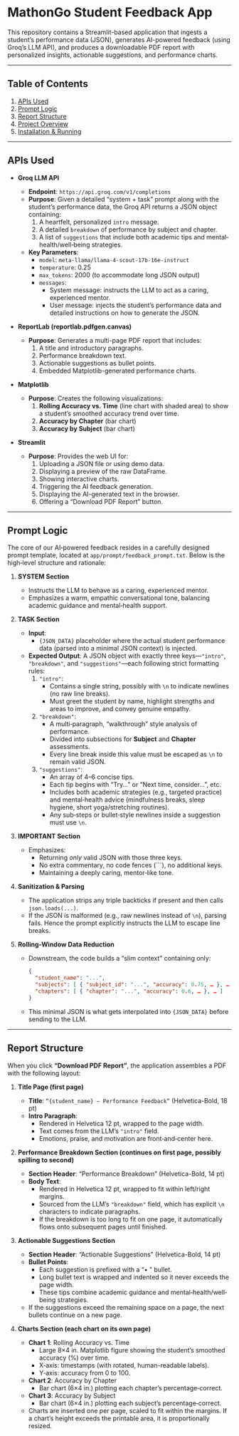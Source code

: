 # MathonGo Student Feedback App

This repository contains a Streamlit-based application that ingests a student’s performance data (JSON), generates AI-powered feedback (using Groq’s LLM API), and produces a downloadable PDF report with personalized insights, actionable suggestions, and performance charts.

---

## Table of Contents

1. [APIs Used](#apis-used)  
2. [Prompt Logic](#prompt-logic)  
3. [Report Structure](#report-structure)  
4. [Project Overview](#project-overview)  
5. [Installation & Running](#installation--running)  

---

## APIs Used

- **Groq LLM API**  
  - **Endpoint**: `https://api.groq.com/v1/completions`  
  - **Purpose**: Given a detailed “system + task” prompt along with the student’s performance data, the Groq API returns a JSON object containing:  
    1. A heartfelt, personalized `intro` message.  
    2. A detailed `breakdown` of performance by subject and chapter.  
    3. A list of `suggestions` that include both academic tips and mental‐health/well‐being strategies.  
  - **Key Parameters**:  
    - `model`: `meta-llama/llama-4-scout-17b-16e-instruct`
    - `temperature`: 0.25  
    - `max_tokens`: 2000 (to accommodate long JSON output)  
    - `messages`:  
      - System message: instructs the LLM to act as a caring, experienced mentor.  
      - User message: injects the student’s performance data and detailed instructions on how to generate the JSON.  

- **ReportLab (reportlab.pdfgen.canvas)**  
  - **Purpose**: Generates a multi-page PDF report that includes:  
    1. A title and introductory paragraphs.  
    2. Performance breakdown text.  
    3. Actionable suggestions as bullet points.  
    4. Embedded Matplotlib-generated performance charts.  

- **Matplotlib**  
  - **Purpose**: Creates the following visualizations:  
    1. **Rolling Accuracy vs. Time** (line chart with shaded area) to show a student’s smoothed accuracy trend over time.  
    2. **Accuracy by Chapter** (bar chart)  
    3. **Accuracy by Subject** (bar chart)  

- **Streamlit**  
  - **Purpose**: Provides the web UI for:  
    1. Uploading a JSON file or using demo data.  
    2. Displaying a preview of the raw DataFrame.  
    3. Showing interactive charts.  
    4. Triggering the AI feedback generation.  
    5. Displaying the AI-generated text in the browser.  
    6. Offering a “Download PDF Report” button.  

---

## Prompt Logic

The core of our AI‐powered feedback resides in a carefully designed prompt template, located at `app/prompt/feedback_prompt.txt`. Below is the high‐level structure and rationale:

1. **SYSTEM Section**  
   - Instructs the LLM to behave as a caring, experienced mentor.  
   - Emphasizes a warm, empathic conversational tone, balancing academic guidance and mental‐health support.

2. **TASK Section**  
   - **Input**:  
     - `{JSON_DATA}` placeholder where the actual student performance data (parsed into a minimal JSON context) is injected.  
   - **Expected Output**: A JSON object with exactly three keys—`"intro"`, `"breakdown"`, and `"suggestions"`—each following strict formatting rules:  
     1. `"intro"`:  
        - Contains a single string, possibly with `\n` to indicate newlines (no raw line breaks).  
        - Must greet the student by name, highlight strengths and areas to improve, and convey genuine empathy.  
     2. `"breakdown"`:  
        - A multi‐paragraph, “walkthrough” style analysis of performance.  
        - Divided into subsections for **Subject** and **Chapter** assessments.  
        - Every line break inside this value must be escaped as `\n` to remain valid JSON.  
     3. `"suggestions"`:  
        - An array of 4–6 concise tips.  
        - Each tip begins with “Try…” or “Next time, consider…”, etc.  
        - Includes both academic strategies (e.g., targeted practice) and mental‐health advice (mindfulness breaks, sleep hygiene, short yoga/stretching routines).  
        - Any sub‐steps or bullet‐style newlines inside a suggestion must use `\n`.  

3. **IMPORTANT Section**  
   - Emphasizes:  
     - Returning _only_ valid JSON with those three keys.  
     - No extra commentary, no code fences (```), no additional keys.  
     - Maintaining a deeply caring, mentor‐like tone.  

4. **Sanitization & Parsing**  
   - The application strips any triple backticks if present and then calls `json.loads(...)`.  
   - If the JSON is malformed (e.g., raw newlines instead of `\n`), parsing fails. Hence the prompt explicitly instructs the LLM to escape line breaks.

5. **Rolling-Window Data Reduction**  
   - Downstream, the code builds a “slim context” containing only:  
     ```json
     {
       "student_name": "...",
       "subjects": [ { "subject_id": "...", "accuracy": 0.75, … }, … ],
       "chapters": [ { "chapter": "...", "accuracy": 0.6, … }, … ]
     }
     ```  
   - This minimal JSON is what gets interpolated into `{JSON_DATA}` before sending to the LLM.

---

## Report Structure

When you click **“Download PDF Report”**, the application assembles a PDF with the following layout:

1. **Title Page (first page)**  
   - **Title**: `“{student_name} – Performance Feedback”` (Helvetica-Bold, 18 pt)  
   - **Intro Paragraph**:  
     - Rendered in Helvetica 12 pt, wrapped to the page width.  
     - Text comes from the LLM’s `"intro"` field.  
     - Emotions, praise, and motivation are front‐and‐center here.  

2. **Performance Breakdown Section (continues on first page, possibly spilling to second)**  
   - **Section Header**: “Performance Breakdown” (Helvetica-Bold, 14 pt)  
   - **Body Text**:  
     - Rendered in Helvetica 12 pt, wrapped to fit within left/right margins.  
     - Sourced from the LLM’s `"breakdown"` field, which has explicit `\n` characters to indicate paragraphs.  
     - If the breakdown is too long to fit on one page, it automatically flows onto subsequent pages until finished.  

3. **Actionable Suggestions Section**  
   - **Section Header**: “Actionable Suggestions” (Helvetica-Bold, 14 pt)  
   - **Bullet Points**:  
     - Each suggestion is prefixed with a “• ” bullet.  
     - Long bullet text is wrapped and indented so it never exceeds the page width.  
     - These tips combine academic guidance and mental‐health/well‐being strategies.  
   - If the suggestions exceed the remaining space on a page, the next bullets continue on a new page.  

4. **Charts Section (each chart on its own page)**  
   - **Chart 1**: Rolling Accuracy vs. Time  
     - Large 8×4 in. Matplotlib figure showing the student’s smoothed accuracy (%) over time.  
     - X‐axis: timestamps (with rotated, human-readable labels).  
     - Y‐axis: accuracy from 0 to 100.  
   - **Chart 2**: Accuracy by Chapter  
     - Bar chart (6×4 in.) plotting each chapter’s percentage‐correct.  
   - **Chart 3**: Accuracy by Subject  
     - Bar chart (6×4 in.) plotting each subject’s percentage‐correct.  
   - Charts are inserted one per page, scaled to fit within the margins. If a chart’s height exceeds the printable area, it is proportionally resized.


